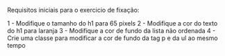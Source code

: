 Requisitos iniciais para o exercicio de fixação:

1 - Modifique o tamanho do h1 para 65 pixels
2 - Modifique a cor do texto do h1 para laranja
3 - Modifique a cor de fundo da lista não ordenada
4 - Crie uma classe para modificar a cor de fundo da tag p e da ul ao mesmo tempo